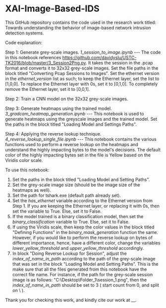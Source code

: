 # XAI-Image-Based-IDS

This GitHub repository contains the code used in the research work titled: Towards understanding the behavior of image-based network intrusion detection systems.

Code explanation:

Step 1: Generate grey-scale images.
*_1_session_to_image.ipynb_* --- The code in this notebook references https://github.com/davidyslu/USTC-TK2016/blob/master/3_Session2Png.py. It takes the session in the .pcap format and converts it to 32x32 grey-scale images. Set the file paths in the block titled "Converting Pcap Sessions to Images". Set the ethernet version in the *ethernet_version* list as such; to keep the Ethernet layer, set the list to [1,0,0]. To replace the Ethernet layer with 0s, set it to [0,1,0]. To completely remove the Ethernet layer, set it to [0,0,1].

Step 2: Train a CNN model on the 32x32 grey-scale images.

Step 3: Generate heatmaps using the trained model.
*_3_gradcam_heatmap_generation.ipynb_* --- This notebook is used to generate heatmaps using the greyscale images and the trained model. Set the paths in the block titled "Loading Model and Settings Paths".

Step 4: Applying the reverse lookup technique.
*_4_reverse_lookup_single_file.ipynb_* --- This notebook contains the various functions used to perform a reverse lookup on the heatmaps and understand the highly impacting bytes to the model's decisions. The default color of the highly impacting bytes set in the file is Yellow based on the Viridis color scale. 

To use this notebook:
1. Set the paths in the block titled "Loading Model and Setting Paths".
2. Set the grey-scale image size (should be the image size of the heatmaps as well).
3. Set the path for tshark.exe (default path already set).
4. Set the _has_ethernet_ variable according to the Ethernet version from Step 1. If you are keeping the Ethernet layer, or replacing it with 0s, then set the variable to True. Else, set it to False.
5. If the model trained is a binary classification model, then set the _binary_classification_ variable to True. Else, set it to False.
6. If using the Viridis scale, then keep the color values in the block titled "Defining Functions" in the _binary_mask_generation_ function the same. However, if you would like to perform the reverse lookup on bytes of different importance, hence, have a different color, change the variables _lower_yellow_threshold_ and _upper_yellow_threshold_ accordingly.
7. In block "Doing Reverse Lookup for Session", adjust the _index_of_name_in_path_ according to the path of the grey-scale image that was set in the block "Loading Model and Setting Paths". This is the make sure that all the files generated from this notebook have the correct file name. For instance, if the path for the grey-scale session image is as follows: "C:\\Desktop\\Folder_1\\session_1.png", then the _index_of_name_in_path_ should be set to 3 ( start count from 0, and split on \\ ).

Thank you for checking this work, and kindly cite our work at __.
